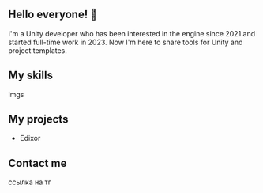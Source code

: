 ## Hello everyone! 👋

I'm a Unity developer who has been interested in the engine since 2021 and started full-time work in 2023. Now I'm here to share tools for Unity and project templates.


## My skills

imgs

## My projects

- Edixor 

## Contact me

ссылка на тг


